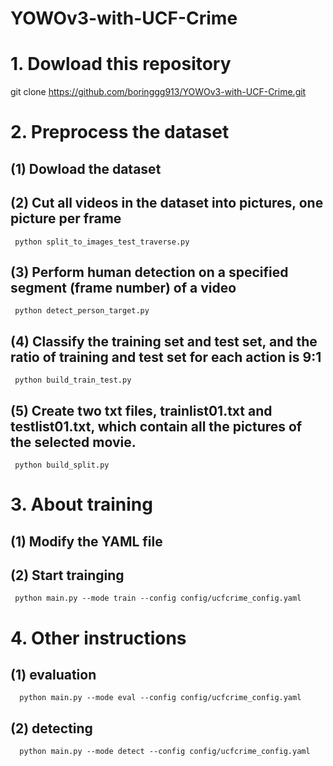 # YOWOv3-with-UCF-Crime

# 1. Dowload this repository
   git clone https://github.com/boringgg913/YOWOv3-with-UCF-Crime.git
   
# 2. Preprocess the dataset
   ## (1) Dowload the dataset
   ## (2) Cut all videos in the dataset into pictures, one picture per frame
     python split_to_images_test_traverse.py
   ## (3) Perform human detection on a specified segment (frame number) of a video
     python detect_person_target.py
   ## (4) Classify the training set and test set, and the ratio of training and test set for each action is 9:1
     python build_train_test.py
   ## (5) Create two txt files, trainlist01.txt and testlist01.txt, which contain all the pictures of the selected movie.
     python build_split.py
   
# 3. About training
  ## (1) Modify the YAML file
  ## (2) Start trainging
     python main.py --mode train --config config/ucfcrime_config.yaml
     
# 4. Other instructions
   ## (1) evaluation
      python main.py --mode eval --config config/ucfcrime_config.yaml
   ## (2) detecting
      python main.py --mode detect --config config/ucfcrime_config.yaml
